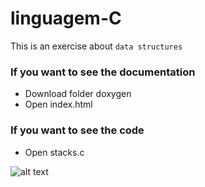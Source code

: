 # linguagem-C
This is an exercise about `data structures`

### If you want to see the documentation 
  - Download folder doxygen
  - Open index.html

### If you want to see the code 
  - Open stacks.c


![alt text](https://i.pinimg.com/originals/ef/dc/31/efdc31af1e70d0ec4e0297ca5bdd038d.gif)
